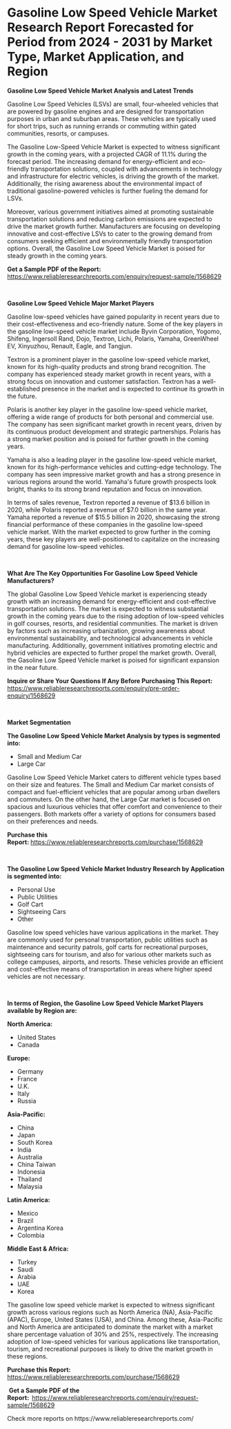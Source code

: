 <p><h1>Gasoline Low Speed Vehicle Market Research Report Forecasted for Period from 2024 -  2031 by Market Type, Market Application, and Region</h1></p><p><strong>Gasoline Low Speed Vehicle Market Analysis and Latest Trends</strong></p>
<p><p>Gasoline Low Speed Vehicles (LSVs) are small, four-wheeled vehicles that are powered by gasoline engines and are designed for transportation purposes in urban and suburban areas. These vehicles are typically used for short trips, such as running errands or commuting within gated communities, resorts, or campuses.</p><p>The Gasoline Low-Speed Vehicle Market is expected to witness significant growth in the coming years, with a projected CAGR of 11.1% during the forecast period. The increasing demand for energy-efficient and eco-friendly transportation solutions, coupled with advancements in technology and infrastructure for electric vehicles, is driving the growth of the market. Additionally, the rising awareness about the environmental impact of traditional gasoline-powered vehicles is further fueling the demand for LSVs.</p><p>Moreover, various government initiatives aimed at promoting sustainable transportation solutions and reducing carbon emissions are expected to drive the market growth further. Manufacturers are focusing on developing innovative and cost-effective LSVs to cater to the growing demand from consumers seeking efficient and environmentally friendly transportation options. Overall, the Gasoline Low Speed Vehicle Market is poised for steady growth in the coming years.</p></p>
<p><strong>Get a Sample PDF of the Report:&nbsp;</strong> <a href="https://www.reliableresearchreports.com/enquiry/request-sample/1568629">https://www.reliableresearchreports.com/enquiry/request-sample/1568629</a></p>
<p>&nbsp;</p>
<p><strong>Gasoline Low Speed Vehicle Major Market Players</strong></p>
<p><p>Gasoline low-speed vehicles have gained popularity in recent years due to their cost-effectiveness and eco-friendly nature. Some of the key players in the gasoline low-speed vehicle market include Byvin Corporation, Yogomo, Shifeng, Ingersoll Rand, Dojo, Textron, Lichi, Polaris, Yamaha, GreenWheel EV, Xinyuzhou, Renault, Eagle, and Tangjun. </p><p>Textron is a prominent player in the gasoline low-speed vehicle market, known for its high-quality products and strong brand recognition. The company has experienced steady market growth in recent years, with a strong focus on innovation and customer satisfaction. Textron has a well-established presence in the market and is expected to continue its growth in the future.</p><p>Polaris is another key player in the gasoline low-speed vehicle market, offering a wide range of products for both personal and commercial use. The company has seen significant market growth in recent years, driven by its continuous product development and strategic partnerships. Polaris has a strong market position and is poised for further growth in the coming years.</p><p>Yamaha is also a leading player in the gasoline low-speed vehicle market, known for its high-performance vehicles and cutting-edge technology. The company has seen impressive market growth and has a strong presence in various regions around the world. Yamaha's future growth prospects look bright, thanks to its strong brand reputation and focus on innovation.</p><p>In terms of sales revenue, Textron reported a revenue of $13.6 billion in 2020, while Polaris reported a revenue of $7.0 billion in the same year. Yamaha reported a revenue of $15.5 billion in 2020, showcasing the strong financial performance of these companies in the gasoline low-speed vehicle market. With the market expected to grow further in the coming years, these key players are well-positioned to capitalize on the increasing demand for gasoline low-speed vehicles.</p></p>
<p>&nbsp;</p>
<p><strong>What Are The Key Opportunities For Gasoline Low Speed Vehicle Manufacturers?</strong></p>
<p><p>The global Gasoline Low Speed Vehicle market is experiencing steady growth with an increasing demand for energy-efficient and cost-effective transportation solutions. The market is expected to witness substantial growth in the coming years due to the rising adoption of low-speed vehicles in golf courses, resorts, and residential communities. The market is driven by factors such as increasing urbanization, growing awareness about environmental sustainability, and technological advancements in vehicle manufacturing. Additionally, government initiatives promoting electric and hybrid vehicles are expected to further propel the market growth. Overall, the Gasoline Low Speed Vehicle market is poised for significant expansion in the near future.</p></p>
<p><strong>Inquire or Share Your Questions If Any Before Purchasing This Report:</strong> <a href="https://www.reliableresearchreports.com/enquiry/pre-order-enquiry/1568629">https://www.reliableresearchreports.com/enquiry/pre-order-enquiry/1568629</a></p>
<p>&nbsp;</p>
<p><strong>Market Segmentation</strong></p>
<p><strong>The Gasoline Low Speed Vehicle Market Analysis by types is segmented into:</strong></p>
<p><ul><li>Small and Medium Car</li><li>Large Car</li></ul></p>
<p><p>Gasoline Low Speed Vehicle Market caters to different vehicle types based on their size and features. The Small and Medium Car market consists of compact and fuel-efficient vehicles that are popular among urban dwellers and commuters. On the other hand, the Large Car market is focused on spacious and luxurious vehicles that offer comfort and convenience to their passengers. Both markets offer a variety of options for consumers based on their preferences and needs.</p></p>
<p><strong>Purchase this Report:&nbsp;</strong><a href="https://www.reliableresearchreports.com/purchase/1568629">https://www.reliableresearchreports.com/purchase/1568629</a></p>
<p>&nbsp;</p>
<p><strong>The Gasoline Low Speed Vehicle Market Industry Research by Application is segmented into:</strong></p>
<p><ul><li>Personal Use</li><li>Public Utilities</li><li>Golf Cart</li><li>Sightseeing Cars</li><li>Other</li></ul></p>
<p><p>Gasoline low speed vehicles have various applications in the market. They are commonly used for personal transportation, public utilities such as maintenance and security patrols, golf carts for recreational purposes, sightseeing cars for tourism, and also for various other markets such as college campuses, airports, and resorts. These vehicles provide an efficient and cost-effective means of transportation in areas where higher speed vehicles are not necessary.</p></p>
<p>&nbsp;</p>
<p><strong>In terms of Region, the Gasoline Low Speed Vehicle Market Players available by Region are:</strong></p>
<p>
    <p> <strong> North America: </strong>
        <ul>
            <li>United States</li>
            <li>Canada</li>
        </ul>
        </p> 
    <p> <strong> Europe: </strong>
        <ul>
            <li>Germany</li>
            <li>France</li>
            <li>U.K.</li>
            <li>Italy</li>
            <li>Russia</li>
        </ul>
        </p> 
    <p> <strong> Asia-Pacific: </strong>
        <ul>
            <li>China</li>
            <li>Japan</li>
            <li>South Korea</li>
            <li>India</li>
            <li>Australia</li>
            <li>China Taiwan</li>
            <li>Indonesia</li>
            <li>Thailand</li>
            <li>Malaysia</li>
        </ul>
        </p> 
    <p> <strong> Latin America: </strong>
        <ul>
            <li>Mexico</li>
            <li>Brazil</li>
            <li>Argentina Korea</li>
            <li>Colombia</li>
        </ul>
        </p> 
    <p> <strong> Middle East & Africa: </strong>
        <ul>
            <li>Turkey</li>
            <li>Saudi</li>
            <li>Arabia</li>
            <li>UAE</li>
            <li>Korea</li>
        </ul>
    </p>
    </p>
<p><p>The gasoline low speed vehicle market is expected to witness significant growth across various regions such as North America (NA), Asia-Pacific (APAC), Europe, United States (USA), and China. Among these, Asia-Pacific and North America are anticipated to dominate the market with a market share percentage valuation of 30% and 25%, respectively. The increasing adoption of low-speed vehicles for various applications like transportation, tourism, and recreational purposes is likely to drive the market growth in these regions.</p></p>
<p><strong>Purchase this Report: </strong><a href="https://www.reliableresearchreports.com/purchase/1568629">https://www.reliableresearchreports.com/purchase/1568629</a></p>
<p>&nbsp;<strong>Get a Sample PDF of the Report:&nbsp;&nbsp;</strong><a href="https://www.reliableresearchreports.com/enquiry/request-sample/1568629">https://www.reliableresearchreports.com/enquiry/request-sample/1568629</a></p>
<p><strong></strong></p>
<p>Check more reports on https://www.reliableresearchreports.com/</p>